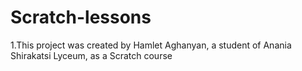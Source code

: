 # Scratch-lessons
1.This project was created by Hamlet Aghanyan, a student of Anania Shirakatsi Lyceum, as a Scratch course
